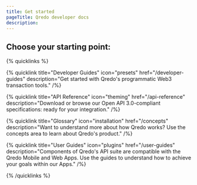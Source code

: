```yaml
---
title: Get started
pageTitle: Qredo developer docs
description: 
---
```




## Choose your starting point:


{% quicklinks %}

{% quicklink title="Developer Guides" icon="presets" href="/developer-guides" description="Get started with Qredo's programmatic Web3 transaction tools." /%}

{% quicklink title="API Reference" icon="theming" href="/api-reference" description="Download or browse our Open API 3.0-compliant specifications: ready for your integration." /%}

{% quicklink title="Glossary" icon="installation" href="/concepts" description="Want to understand more about how Qredo works? Use the concepts area to learn about Qredo's product." /%}

{% quicklink title="User Guides" icon="plugins" href="/user-guides" description="Components of Qredo's API suite are compatible with the Qredo Mobile and Web Apps. Use the guides to understand how to achieve your goals within our Apps." /%}

{% /quicklinks %}